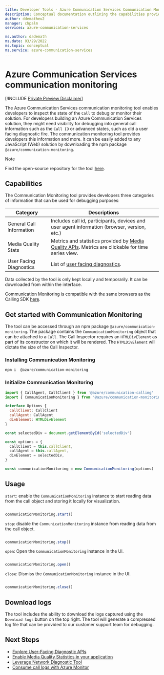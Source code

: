 ```yaml
---
title: Developer Tools - Azure Communication Services Communication Monitoring
description: Conceptual documentation outlining the capabilities provided by the Communication Monitoring tool.
author: ddematheu2
manager: chpalm
services: azure-communication-services

ms.author: dademath
ms.date: 03/29/2022
ms.topic: conceptual
ms.service: azure-communication-services
---
```


# Azure Communication Services communication monitoring

[!INCLUDE [Private Preview Disclaimer](../../includes/private-preview-include-section.md)]

The Azure Communication Services communication monitoring tool enables developers to inspect the state of the `Call` to debug or monitor their solution. For developers building an Azure Communication Services solution, they might need visibility for debugging into general call information such as the `Call ID` or advanced states, such as did a user facing diagnostic fire. The communication monitoring tool provides developers this information and more. It can be easily added to any JavaScript (Web) solution by downloading the npm package `@azure/communication-monitoring`.

>[!NOTE]
>Find the open-source repository for the tool [here](https://github.com/Azure/communication-monitoring).

## Capabilities

The Communication Monitoring tool provides developers three categories of information that can be used for debugging purposes:

| Category                       | Descriptions                      |
|--------------------------------|-----------------------------------|
| General Call Information       | Includes call id, participants, devices and user agent information (browser, version, etc.) |
| Media Quality Stats            | Metrics and statistics provided by [Media Quality APIs](../voice-video-calling/media-quality-sdk.md). Metrics are clickable for time series view.|
| User Facing Diagnostics        | List of [user facing diagnostics](../voice-video-calling/user-facing-diagnostics.md).|

Data collected by the tool is only kept locally and temporarily. It can be downloaded from within the interface. 

Communication Monitoring is compatible with the same browsers as the Calling SDK [here](../voice-video-calling/calling-sdk-features.md?msclkid=f9cf66e6a6de11ec977ae3f6d266ba8d#javascript-calling-sdk-support-by-os-and-browser).

## Get started with Communication Monitoring

The tool can be accessed through an npm package `@azure/communication-monitoring`. The package contains the `CommunicationMonitoring` object that can be attached to a `Call`. The Call Inspector requires an `HTMLDivElement` as part of its constructor on which it will be rendered. The `HTMLDivElement` will dictate the size of the Call Inspector.

### Installing Communication Monitoring

```bash
npm i  @azure/communication-monitoring
```

### Initialize Communication Monitoring

```javascript
import { CallAgent, CallClient } from '@azure/communication-calling'
import { CommunicationMonitoring } from '@azure/communication-monitoring'

interface Options {
  callClient: CallClient
  callAgent: CallAgent
  divElement: HTMLDivElement
}

const selectedDiv = document.getElementById('selectedDiv')

const options = {
  callClient = this.callClient,
  callAgent = this.callAgent,
  divElement = selectedDiv,
}

const communicationMonitoring = new CommunicationMonitoring(options)

```
## Usage

`start`: enable the `CommunicationMonitoring` instance to start reading data from the call object and storing it locally for visualization.

```javascript

communicationMonitoring.start()

```

`stop`: disable the `CommunicationMonitoring` instance from reading data from the call object.

```javascript

communicationMonitoring.stop()

```

`open`: Open the `CommunicationMonitoring` instance in the UI.

```javascript

communicationMonitoring.open()

```

`close`: Dismiss the `CommunicationMonitoring` instance in the UI.

```javascript

communicationMonitoring.close()

```

## Download logs

The tool includes the ability to download the logs captured using the `Download logs` button on the top right. The tool will generate a compressed log file that can be provided to our customer support team for debugging.

## Next Steps

- [Explore User-Facing Diagnostic APIs](../voice-video-calling/user-facing-diagnostics.md)
- [Enable Media Quality Statistics in your application](../voice-video-calling/media-quality-sdk.md)
- [Leverage Network Diagnostic Tool](./network-diagnostic.md)
- [Consume call logs with Azure Monitor](../analytics/call-logs-azure-monitor.md)
